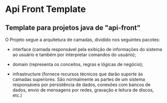# Api Front Template
## Template para projetos java de "api-front"


O Projeto segue a arquitetura de camadas, dividido nos seguintes pacotes:

- interface (camada responsável pela exibição de informações do sistema ao usuário e também por interpretar comandos do usuário);

- domain (representa os conceitos, regras e lógicas de negócio);

- infrastructure (fornece recursos técnicos que darão suporte às camadas superiores. São normalmente as partes de um sistema responsáveis por persistência de dados, conexões com bancos de dados, envio de mensagens por redes, gravação e leitura de discos, etc.)

